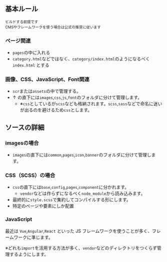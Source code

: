 <h2>基本ルール</h2>
 <small>ビルドする前提です<br/>CMSやフレームワークを使う場合は公式の推奨に従います</small>

<h3>ページ関連</h3>

- `pages`の中に入れる
- `category.html`などではなく、`category/index.html`のようになるべく `index.html` とする

<h3>画像、CSS、JavaScript、Font関連</h3>

- `scr`または`assets`の中で管理する。
- ↑ の直下には`images`,`css`,`js`,`font`のフォルダに分けて管理します。
  - ※`css`としているが`scss`なども格納されます。`scss`,`sass`などで命名に迷いが出るのを避けるため`css`とします。

<h2>ソースの詳細</h2>

<h3>imagesの場合</h3>

- `images`の直下には`common`,`pages`,`icon`,`banner`のフォルダに分けて管理します。

<h3>CSS（SCSS）の場合</h3>

- `css`の直下には`base`,`config`,`pages`,`component`に分かれます。
  - `vendor`などは作らずになるべく`node_module`から読み込みます。
- 最終的に`style.scss`で集約してコンパイルする形にします。
- 特定のページや要素にしか配置

<h3>JavaScript</h3>

最近は `Vue`,`Angular`,`React` といった JS フレームワークを使うことが多く、フレームワークに準じます。

※どれも`import`を活用する方法が多く、`vendor`などのディレクトリをつくらず管理するようにします。
